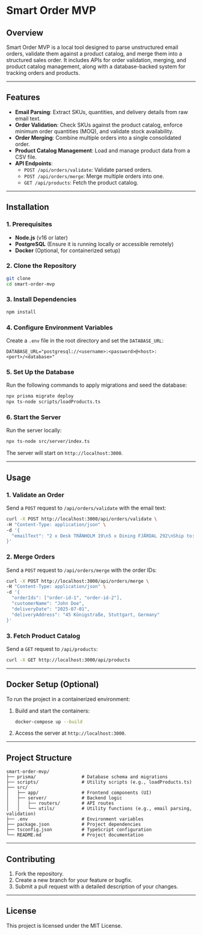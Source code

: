 # Smart Order MVP

## **Overview**
Smart Order MVP is a local tool designed to parse unstructured email orders, validate them against a product catalog, and merge them into a structured sales order. It includes APIs for order validation, merging, and product catalog management, along with a database-backed system for tracking orders and products.

---

## **Features**
- **Email Parsing**: Extract SKUs, quantities, and delivery details from raw email text.
- **Order Validation**: Check SKUs against the product catalog, enforce minimum order quantities (MOQ), and validate stock availability.
- **Order Merging**: Combine multiple orders into a single consolidated order.
- **Product Catalog Management**: Load and manage product data from a CSV file.
- **API Endpoints**:
  - `POST /api/orders/validate`: Validate parsed orders.
  - `POST /api/orders/merge`: Merge multiple orders into one.
  - `GET /api/products`: Fetch the product catalog.

---

## **Installation**

### **1. Prerequisites**
- **Node.js** (v16 or later)
- **PostgreSQL** (Ensure it is running locally or accessible remotely)
- **Docker** (Optional, for containerized setup)

### **2. Clone the Repository**
```bash
git clone 
cd smart-order-mvp
```

### **3. Install Dependencies**
```bash
npm install
```

### **4. Configure Environment Variables**
Create a `.env` file in the root directory and set the `DATABASE_URL`:
```
DATABASE_URL="postgresql://<username>:<password>@<host>:<port>/<database>"
```

### **5. Set Up the Database**
Run the following commands to apply migrations and seed the database:
```bash
npx prisma migrate deploy
npx ts-node scripts/loadProducts.ts
```

### **6. Start the Server**
Run the server locally:
```bash
npx ts-node src/server/index.ts
```
The server will start on `http://localhost:3000`.

---

## **Usage**

### **1. Validate an Order**
Send a `POST` request to `/api/orders/validate` with the email text:
```bash
curl -X POST http://localhost:3000/api/orders/validate \
-H "Content-Type: application/json" \
-d '{
  "emailText": "2 x Desk TRÄNHOLM 19\n5 x Dining FJÄRDAL 292\nShip to: 45 Königstraße, Stuttgart, Germany\nRequested delivery date: July 1, 2025"
}'
```

### **2. Merge Orders**
Send a `POST` request to `/api/orders/merge` with the order IDs:
```bash
curl -X POST http://localhost:3000/api/orders/merge \
-H "Content-Type: application/json" \
-d '{
  "orderIds": ["order-id-1", "order-id-2"],
  "customerName": "John Doe",
  "deliveryDate": "2025-07-01",
  "deliveryAddress": "45 Königstraße, Stuttgart, Germany"
}'
```

### **3. Fetch Product Catalog**
Send a `GET` request to `/api/products`:
```bash
curl -X GET http://localhost:3000/api/products
```

---

## **Docker Setup (Optional)**
To run the project in a containerized environment:
1. Build and start the containers:
   ```bash
   docker-compose up --build
   ```
2. Access the server at `http://localhost:3000`.

---

## **Project Structure**
```
smart-order-mvp/
├── prisma/                 # Database schema and migrations
├── scripts/                # Utility scripts (e.g., loadProducts.ts)
├── src/
│   ├── app/                # Frontend components (UI)
│   ├── server/             # Backend logic
│   │   ├── routers/        # API routes
│   │   └── utils/          # Utility functions (e.g., email parsing, validation)
├── .env                    # Environment variables
├── package.json            # Project dependencies
├── tsconfig.json           # TypeScript configuration
└── README.md               # Project documentation
```

---

## **Contributing**
1. Fork the repository.
2. Create a new branch for your feature or bugfix.
3. Submit a pull request with a detailed description of your changes.

---

## **License**
This project is licensed under the MIT License.
